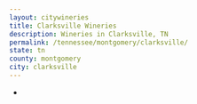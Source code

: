```yaml
---
layout: citywineries
title: Clarksville Wineries
description: Wineries in Clarksville, TN
permalink: /tennessee/montgomery/clarksville/
state: tn
county: montgomery
city: clarksville
---
```

-
